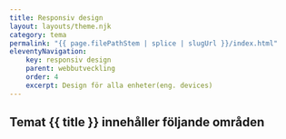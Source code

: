 ```yaml
---
title: Responsiv design
layout: layouts/theme.njk
category: tema
permalink: "{{ page.filePathStem | splice | slugUrl }}/index.html"
eleventyNavigation:
    key: responsiv design
    parent: webbutveckling
    order: 4
    excerpt: Design för alla enheter(eng. devices)
---
```

## Temat {{ title }} innehåller följande områden
